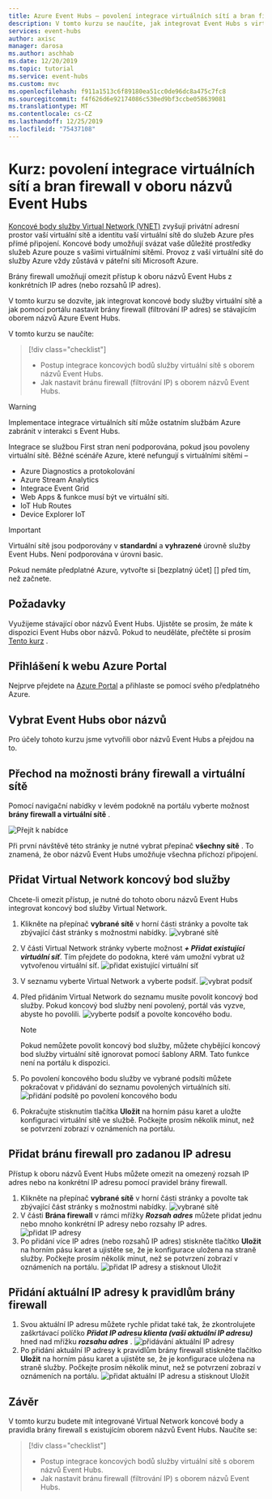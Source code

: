 ```yaml
---
title: Azure Event Hubs – povolení integrace virtuálních sítí a bran firewall
description: V tomto kurzu se naučíte, jak integrovat Event Hubs s virtuálními sítěmi a branami firewall, aby se povolil zabezpečený přístup.
services: event-hubs
author: axisc
manager: darosa
ms.author: aschhab
ms.date: 12/20/2019
ms.topic: tutorial
ms.service: event-hubs
ms.custom: mvc
ms.openlocfilehash: f911a1513c6f89180ea51cc0de96dc8a475c7fc8
ms.sourcegitcommit: f4f626d6e92174086c530ed9bf3ccbe058639081
ms.translationtype: MT
ms.contentlocale: cs-CZ
ms.lasthandoff: 12/25/2019
ms.locfileid: "75437108"
---
```

# <a name="tutorial-enable-virtual-networks-integration-and-firewalls-on-event-hubs-namespace"></a>Kurz: povolení integrace virtuálních sítí a bran firewall v oboru názvů Event Hubs

[Koncové body služby Virtual Network (VNET)](../virtual-network/virtual-network-service-endpoints-overview.md) zvyšují privátní adresní prostor vaší virtuální sítě a identitu vaší virtuální sítě do služeb Azure přes přímé připojení. Koncové body umožňují svázat vaše důležité prostředky služeb Azure pouze s vašimi virtuálními sítěmi. Provoz z vaší virtuální sítě do služby Azure vždy zůstává v páteřní síti Microsoft Azure.

Brány firewall umožňují omezit přístup k oboru názvů Event Hubs z konkrétních IP adres (nebo rozsahů IP adres).

V tomto kurzu se dozvíte, jak integrovat koncové body služby virtuální sítě a jak pomocí portálu nastavit brány firewall (filtrování IP adres) se stávajícím oborem názvů Azure Event Hubs.

V tomto kurzu se naučíte:
> [!div class="checklist"]
> * Postup integrace koncových bodů služby virtuální sítě s oborem názvů Event Hubs.
> * Jak nastavit bránu firewall (filtrování IP) s oborem názvů Event Hubs.

>[!WARNING]
> Implementace integrace virtuálních sítí může ostatním službám Azure zabránit v interakci s Event Hubs.
>
> Integrace se službou First stran není podporována, pokud jsou povoleny virtuální sítě.
> Běžné scénáře Azure, které nefungují s virtuálními sítěmi –
> * Azure Diagnostics a protokolování
> * Azure Stream Analytics
> * Integrace Event Grid
> * Web Apps & funkce musí být ve virtuální síti.
> * IoT Hub Routes
> * Device Explorer IoT


> [!IMPORTANT]
> Virtuální sítě jsou podporovány v **standardní** a **vyhrazené** úrovně služby Event Hubs. Není podporována v úrovni basic.

Pokud nemáte předplatné Azure, vytvořte si [bezplatný účet] [] před tím, než začnete.

## <a name="prerequisites"></a>Požadavky

Využijeme stávající obor názvů Event Hubs. Ujistěte se prosím, že máte k dispozici Event Hubs obor názvů. Pokud to neuděláte, přečtěte si prosím [Tento kurz](./event-hubs-create.md) .

## <a name="sign-in-to-the-azure-portal"></a>Přihlášení k webu Azure Portal

Nejprve přejdete na [Azure Portal][Azure portal] a přihlaste se pomocí svého předplatného Azure.

## <a name="select-event-hubs-namespace"></a>Vybrat Event Hubs obor názvů

Pro účely tohoto kurzu jsme vytvořili obor názvů Event Hubs a přejdou na to.

## <a name="navigate-to-firewalls-and-virtual-networks-experience"></a>Přechod na možnosti brány firewall a virtuální sítě

Pomocí navigační nabídky v levém podokně na portálu vyberte možnost **brány firewall a virtuální sítě** .

  ![Přejít k nabídce](./media/event-hubs-tutorial-vnet-and-firewalls/vnet-firewall-landing-page.png)

  Při první návštěvě této stránky je nutné vybrat přepínač **všechny sítě** . To znamená, že obor názvů Event Hubs umožňuje všechna příchozí připojení.

## <a name="add-virtual-network-service-endpoint"></a>Přidat Virtual Network koncový bod služby

Chcete-li omezit přístup, je nutné do tohoto oboru názvů Event Hubs integrovat koncový bod služby Virtual Network.

1. Klikněte na přepínač **vybrané sítě** v horní části stránky a povolte tak zbývající část stránky s možnostmi nabídky.
  ![vybrané sítě](./media/event-hubs-tutorial-vnet-and-firewalls/vnet-firewall-selecting-selected-networks.png)
2. V části Virtual Network stránky vyberte možnost ***+ Přidat existující virtuální síť***. Tím přejdete do podokna, které vám umožní vybrat už vytvořenou virtuální síť.
  ![přidat existující virtuální síť](./media/event-hubs-tutorial-vnet-and-firewalls/vnet-firewall-adding-vnet-from-portal-slide-in-pane.png)
3. V seznamu vyberte Virtual Network a vyberte podsíť.
   ![vybrat podsíť](./media/event-hubs-tutorial-vnet-and-firewalls/vnet-firewall-adding-vnet-from-portal-slide-in-pane-with-subnet-query.png)
4. Před přidáním Virtual Network do seznamu musíte povolit koncový bod služby. Pokud koncový bod služby není povolený, portál vás vyzve, abyste ho povolili.
  ![vyberte podsíť a povolte](./media/event-hubs-tutorial-vnet-and-firewalls/vnet-firewall-adding-vnet-from-portal-slide-in-pane-after-enabling.png) koncového bodu.
    > [!NOTE]
    > Pokud nemůžete povolit koncový bod služby, můžete chybějící koncový bod služby virtuální sítě ignorovat pomocí šablony ARM. Tato funkce není na portálu k dispozici.

5. Po povolení koncového bodu služby ve vybrané podsíti můžete pokračovat v přidávání do seznamu povolených virtuálních sítí.
  ![přidání podsítě po povolení](./media/event-hubs-tutorial-vnet-and-firewalls/vnet-firewall-adding-vnet-from-portal-slide-in-pane-after-adding.png) koncového bodu

6. Pokračujte stisknutím tlačítka **Uložit** na horním pásu karet a uložte konfiguraci virtuální sítě ve službě. Počkejte prosím několik minut, než se potvrzení zobrazí v oznámeních na portálu.

## <a name="add-firewall-for-specified-ip"></a>Přidat bránu firewall pro zadanou IP adresu

Přístup k oboru názvů Event Hubs můžete omezit na omezený rozsah IP adres nebo na konkrétní IP adresu pomocí pravidel brány firewall.

1. Klikněte na přepínač **vybrané sítě** v horní části stránky a povolte tak zbývající část stránky s možnostmi nabídky.
  ![vybrané sítě](./media/event-hubs-tutorial-vnet-and-firewalls/vnet-firewall-selecting-selected-networks.png)
2. V části **Brána firewall** v rámci mřížky ***Rozsah adres*** můžete přidat jednu nebo mnoho konkrétní IP adresy nebo rozsahy IP adres.
  ![přidat IP adresy](./media/event-hubs-tutorial-vnet-and-firewalls/vnet-firewall-adding-firewall.png)
3. Po přidání více IP adres (nebo rozsahů IP adres) stiskněte tlačítko **Uložit** na horním pásu karet a ujistěte se, že je konfigurace uložena na straně služby. Počkejte prosím několik minut, než se potvrzení zobrazí v oznámeních na portálu.
  ![přidat IP adresy a stisknout Uložit](./media/event-hubs-tutorial-vnet-and-firewalls/vnet-firewall-adding-firewall-hitting-save.png)

## <a name="adding-your-current-ip-address-to-the-firewall-rules"></a>Přidání aktuální IP adresy k pravidlům brány firewall

1. Svou aktuální IP adresu můžete rychle přidat také tak, že zkontrolujete zaškrtávací políčko ***Přidat IP adresu klienta (vaši aktuální IP adresu)*** hned nad mřížku ***rozsahu adres*** .
  ![přidávání aktuální IP adresy](./media/event-hubs-tutorial-vnet-and-firewalls/vnet-firewall-adding-current-ip-hitting-save.png)
2. Po přidání aktuální IP adresy k pravidlům brány firewall stiskněte tlačítko **Uložit** na horním pásu karet a ujistěte se, že je konfigurace uložena na straně služby. Počkejte prosím několik minut, než se potvrzení zobrazí v oznámeních na portálu.
  ![přidat aktuální IP adresu a stisknout Uložit](./media/event-hubs-tutorial-vnet-and-firewalls/vnet-firewall-adding-current-ip-hitting-save-after-saving.png)

## <a name="conclusion"></a>Závěr

V tomto kurzu budete mít integrované Virtual Network koncové body a pravidla brány firewall s existujícím oborem názvů Event Hubs. Naučíte se:
> [!div class="checklist"]
> * Postup integrace koncových bodů služby virtuální sítě s oborem názvů Event Hubs.
> * Jak nastavit bránu firewall (filtrování IP) s oborem názvů Event Hubs.


[Azure portal]: https://portal.azure.com/
